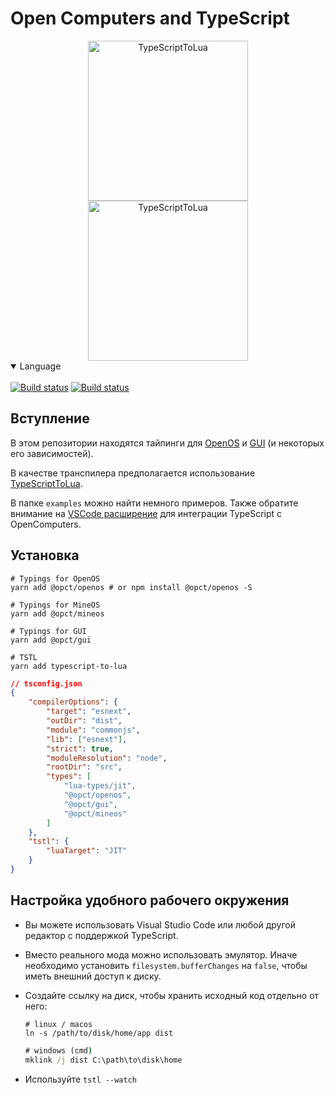 # Open Computers and TypeScript

<div align="center">
<img src="https://gamepedia.cursecdn.com/minecraft_ru_gamepedia/f/f4/Корпус_компьютера1_(OpenComputers).png" alt="TypeScriptToLua" width="256" />
<img src="https://raw.githubusercontent.com/TypeScriptToLua/TypeScriptToLua/master/logo-hq.png" alt="TypeScriptToLua" width="256" />
</div>

<details open>
<summary>Language</summary>
<br>
<a href="README.md">
<img alt="Build status" src="https://img.shields.io/badge/english-red.svg?style=for-the-badge" /></a>

<a href="README.ru.md">
<img alt="Build status" src="https://img.shields.io/badge/russian-red.svg?style=for-the-badge" /></a>
</details>

## Вступление

В этом репозитории находятся тайпинги для [OpenOS](https://ocdoc.cil.li/) и [GUI](https://github.com/IgorTimofeev/GUI) (и некоторых его зависимостей).

В качестве транспилера предполагается использование [TypeScriptToLua](https://github.com/TypeScriptToLua/TypeScriptToLua).

В папке `examples` можно найти немного примеров. Также обратите внимание на [VSCode расширение](https://github.com/Exeteres/oc-ts-extension) для интеграции TypeScript с OpenComputers.

## Установка

```shell
# Typings for OpenOS
yarn add @opct/openos # or npm install @opct/openos -S

# Typings for MineOS
yarn add @opct/mineos

# Typings for GUI
yarn add @opct/gui

# TSTL
yarn add typescript-to-lua
```

```json
// tsconfig.json
{
    "compilerOptions": {
        "target": "esnext",
        "outDir": "dist",
        "module": "commonjs",
        "lib": ["esnext"],
        "strict": true,
        "moduleResolution": "node",
        "rootDir": "src",
        "types": [
            "lua-types/jit",
            "@opct/openos",
            "@opct/gui",
            "@opct/mineos"
        ]
    },
    "tstl": {
        "luaTarget": "JIT"
    }
}
```

## Настройка удобного рабочего окружения

- Вы можете использовать Visual Studio Code или любой другой редактор с поддержкой TypeScript.
- Вместо реального мода можно использовать эмулятор. Иначе необходимо установить `filesystem.bufferChanges` на `false`, чтобы иметь внешний доступ к диску.
- Создайте ссылку на диск, чтобы хранить исходный код отдельно от него:

    ```shell
    # linux / macos
    ln -s /path/to/disk/home/app dist
    ```

    ```cmd
    # windows (cmd)
    mklink /j dist C:\path\to\disk\home
    ```

- Используйте `tstl --watch`
